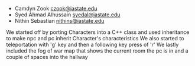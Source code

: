 - Camdyn Zook czook@iastate.edu
- Syed Ahmad Alhussain syedal@iastate.edu
- Nithin Sebastian nithins@iastate.edu

We started off by porting Characters into a C++ class and used inheritance to make npc and pc inherit Character's characteristics
We also started to teleportation with 'g' key and then a following key press of 'r'
We lastly included the fog of war map that shows the current room the pc is in and a couple of spaces into the hallway
